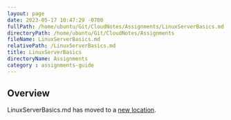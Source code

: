 ```yaml
---
layout: page
date: 2023-05-17 10:47:29 -0700
fullPath: /home/ubuntu/Git/CloudNotes/Assignments/LinuxServerBasics.md
directoryPath: /home/ubuntu/Git/CloudNotes/Assignments
fileName: LinuxServerBasics.md
relativePath: /LinuxServerBasics.md
title: LinuxServerBasics
directoryName: Assignments
category : assignments-guide
---
```


## Overview

LinuxServerBasics.md has moved to a [new location](Linux/LinuxServerBasics.md).
